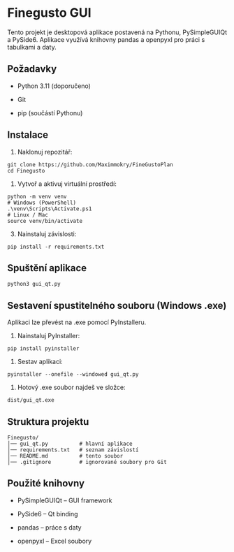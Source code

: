 # Finegusto GUI

Tento projekt je desktopová aplikace postavená na Pythonu, PySimpleGUIQt a PySide6.
Aplikace využívá knihovny pandas a openpyxl pro práci s tabulkami a daty.

## Požadavky

- Python 3.11 (doporučeno)

- Git

- pip (součástí Pythonu)

## Instalace

1. Naklonuj repozitář:

```
git clone https://github.com/Maximmokry/FineGustoPlan
cd Finegusto
```

1. Vytvoř a aktivuj virtuální prostředí:
```
python -m venv venv
# Windows (PowerShell)
.\venv\Scripts\Activate.ps1
# Linux / Mac
source venv/bin/activate
```

3. Nainstaluj závislosti:
```
pip install -r requirements.txt
```
## Spuštění aplikace
```
python3 gui_qt.py
```

## Sestavení spustitelného souboru (Windows .exe)

Aplikaci lze převést na .exe pomocí PyInstalleru.

1. Nainstaluj PyInstaller:
```
pip install pyinstaller
```

1. Sestav aplikaci:
```
pyinstaller --onefile --windowed gui_qt.py
```

1. Hotový .exe soubor najdeš ve složce:
```
dist/gui_qt.exe
```
## Struktura projektu
```
Finegusto/
│── gui_qt.py          # hlavní aplikace  
│── requirements.txt   # seznam závislostí  
│── README.md          # tento soubor  
│── .gitignore         # ignorované soubory pro Git  
```
## Použité knihovny

- PySimpleGUIQt – GUI framework

- PySide6 – Qt binding

- pandas – práce s daty

- openpyxl – Excel soubory